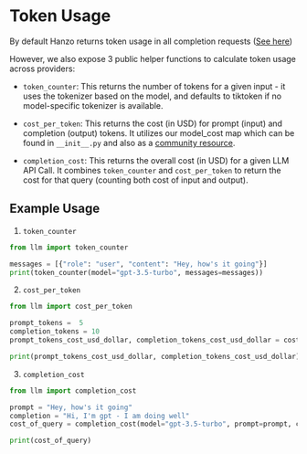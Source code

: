 # Token Usage
By default Hanzo returns token usage in all completion requests ([See here](https://llm.readthedocs.io/en/latest/output/))

However, we also expose 3 public helper functions to calculate token usage across providers:

- `token_counter`: This returns the number of tokens for a given input - it uses the tokenizer based on the model, and defaults to tiktoken if no model-specific tokenizer is available. 

- `cost_per_token`: This returns the cost (in USD) for prompt (input) and completion (output) tokens. It utilizes our model_cost map which can be found in `__init__.py` and also as a [community resource](https://github.com/BerriAI/llm/blob/main/model_prices_and_context_window.json).

- `completion_cost`: This returns the overall cost (in USD) for a given LLM API Call. It combines `token_counter` and `cost_per_token` to return the cost for that query (counting both cost of input and output). 

## Example Usage 

1. `token_counter`

```python
from llm import token_counter

messages = [{"role": "user", "content": "Hey, how's it going"}]
print(token_counter(model="gpt-3.5-turbo", messages=messages))
```

2. `cost_per_token`

```python
from llm import cost_per_token

prompt_tokens =  5
completion_tokens = 10
prompt_tokens_cost_usd_dollar, completion_tokens_cost_usd_dollar = cost_per_token(model="gpt-3.5-turbo", prompt_tokens=prompt_tokens, completion_tokens=completion_tokens))

print(prompt_tokens_cost_usd_dollar, completion_tokens_cost_usd_dollar)
```

3. `completion_cost`

```python
from llm import completion_cost

prompt = "Hey, how's it going"
completion = "Hi, I'm gpt - I am doing well"
cost_of_query = completion_cost(model="gpt-3.5-turbo", prompt=prompt, completion=completion))

print(cost_of_query)
```
